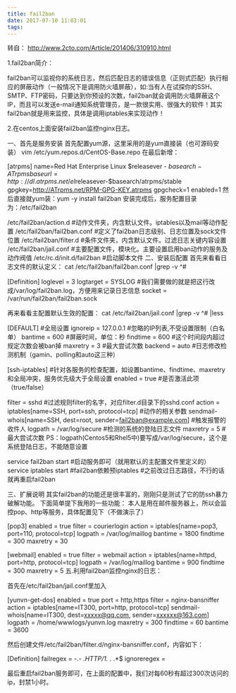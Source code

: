 ```yaml
---
title: fail2ban
date: 2017-07-10 11:03:01
tags:
---
```

转自： http://www.2cto.com/Article/201406/310910.html 

1.fail2ban简介：

fail2ban可以监视你的系统日志，然后匹配日志的错误信息（正则式匹配）执行相应的屏蔽动作（一般情况下是调用防火墙屏蔽），如:当有人在试探你的SSH、SMTP、FTP密码，只要达到你预设的次数，fail2ban就会调用防火墙屏蔽这个IP，而且可以发送e-mail通知系统管理员，是一款很实用、很强大的软件！其实fail2ban就是用来监控，具体是调用iptables来实现动作！

2.在centos上面安装fail2ban监控nginx日志。
<!-- more --> 

一、首先是服务安装
首先配置yum源，这里采用的是yum直接装（也可源码安装）
vim /etc/yum.repos.d/CentOS-Base.repo
在最后新增：

[atrpms]
name=Red Hat Enterprise Linux $releasever - $basearch - ATrpms
baseurl=http://dl.atrpms.net/el$releasever-$basearch/atrpms/stable
gpgkey=http://ATrpms.net/RPM-GPG-KEY.atrpms
gpgcheck=1
enabled=1
然后直接就yum装：yum -y install fail2ban
安装完成后，服务配置目录为：/etc/fail2ban
 

/etc/fail2ban/action.d                #动作文件夹，内含默认文件。iptables以及mail等动作配置
/etc/fail2ban/fail2ban.conf           #定义了fai2ban日志级别、日志位置及sock文件位置
/etc/fail2ban/filter.d                #条件文件夹，内含默认文件。过滤日志关键内容设置
/etc/fail2ban/jail.conf               #主要配置文件，模块化。主要设置启用ban动作的服务及动作阀值
/etc/rc.d/init.d/fail2ban             #启动脚本文件
二、安装后配置
首先来看看日志文件的默认定义：
cat /etc/fail2ban/fail2ban.conf |grep -v ^#

[Definition]
loglevel = 3
logtarget = SYSLOG              #我们需要做的就是把这行改成/var/log/fail2ban.log，方便用来记录日志信息
socket = /var/run/fail2ban/fail2ban.sock

再来看看主配置默认生效的配置：
cat /etc/fail2ban/jail.conf |grep -v ^# |less

[DEFAULT]                                 #全局设置
ignoreip = 127.0.0.1                      #忽略的IP列表,不受设置限制（白名单）
bantime  = 600                            #屏蔽时间，单位：秒
findtime  = 600                           #这个时间段内超过规定次数会被ban掉
maxretry = 3                              #最大尝试次数
backend = auto                            #日志修改检测机制（gamin、polling和auto这三种）
 
[ssh-iptables]                            #针对各服务的检查配置，如设置bantime、findtime、maxretry和全局冲突，服务优先级大于全局设置
enabled  = true                           #是否激活此项（true/false）
 
filter   = sshd                           #过滤规则filter的名字，对应filter.d目录下的sshd.conf
action   = iptables[name=SSH, port=ssh, protocol=tcp]                                                                        #动作的相关参数
sendmail-whois[name=SSH, dest=root, sender=fail2ban@example.com]   #触发报警的收件人
logpath  = /var/log/secure                #检测的系统的登陆日志文件
maxretry = 5                              #最大尝试次数
PS：logpath(Centos5和Rhel5中)要写成/var/log/secure，这个是系统登陆日志，不能随意设置

service fail2ban start                     #启动服务即可（就用默认的主配置文件里定义的）
service iptables start                     #fail2ban依赖预iptables                                                    #之前改过日志路径，不行的话就再重启fail2ban

三、扩展说明
其实fail2ban的功能还是很丰富的，刚刚只是测试了它的防ssh暴力破解功能。
下面简单提下我用的一些功能：
本人是用在邮件服务器上，所以会监控pop、http等服务，具体配置见下（不做演示了）

[pop3]
enabled = true
filter   = courierlogin
action   = iptables[name=pop3, port=110, protocol=tcp]
logpath = /var/log/maillog
bantime = 1800
findtime = 300
maxretry = 30
 
[webmail]
enabled = true
filter   = webmail
action   = iptables[name=httpd, port=http, protocol=tcp]
logpath = /var/log/maillog
bantime = 900
findtime = 300
maxretry = 5
五.利用fail2ban监控nginx的日志：

首先在/etc/fail2ban/jail.conf里加入

[yunvn-get-dos]
enabled = true
port = http,https
filter = nginx-bansniffer
action = iptables[name=IT300, port=http, protocol=tcp]
sendmail-whois[name=IT300, dest=xxxxx@qq.com, sender=xxxxxx@163.com]
logpath = /home/wwwlogs/yunvn.log
maxretry = 300
findtime = 60
bantime = 3600

然后创建文件/etc/fail2ban/filter.d/nginx-bansniffer.conf，内容如下：

[Definition]
failregex = <HOST> -.*- .*HTTP/1.* .* .*$
ignoreregex =

最后重启fail2ban服务即可，在上面的配置中，我们对每60秒有超过300次访问的ip，封禁1小时。


